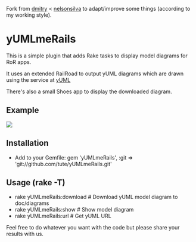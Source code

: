 Fork from [dmitry](http://github.com/dmitry/yUMLmeRails/) < [nelsonsilva](http://github.com/nelsonsilva/yUMLmeRails/) to adapt/improve some things (according to my working style).

# yUMLmeRails

This is a simple plugin that adds Rake tasks to display model diagrams for RoR apps.

It uses an extended RailRoad to output yUML diagrams which are drawn using the service at [yUML](http://yuml.me)

There's also a small Shoes app to display the downloaded diagram.

## Example

<img src="http://yuml.me/diagram/scruffy/class/[User],[Task],[Assignment],[Status],[User]1-*[Assignment],[Task]1-*[Assignment],[Task]1-*[Status]"/>

## Installation

* Add to your Gemfile:
  gem 'yUMLmeRails', :git => 'git://github.com/tute/yUMLmeRails.git'

## Usage (rake -T)

 * rake yUMLmeRails:download            # Download yUML model diagram to doc/diagrams
 * rake yUMLmeRails:show                # Show model diagram
 * rake yUMLmeRails:url                 # Get yUML URL

Feel free to do whatever you want with the code but please share your results with us.
